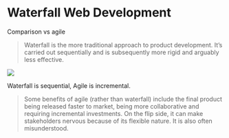 # Waterfall Web Development

Comparison vs agile

> Waterfall is the more traditional approach to product development. It’s carried out sequentially and is subsequently more rigid and arguably less effective. 

![](https://cms-assets.tutsplus.com/uploads/users/30/posts/23349/image/waterfall.svg)

Waterfall is sequential, Agile is incremental.

> Some benefits of agile (rather than waterfall) include the final product being released faster to market, being more collaborative and requiring incremental investments. On the flip side, it can make stakeholders nervous because of its flexible nature. It is also often misunderstood.


